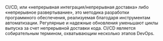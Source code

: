 CI/CD, или «непрерывная интеграция/непрерывная доставка» либо «непрерывное развертывание», 
это методика разработки программного обеспечения, реализуемая благодаря инструментам автоматизации. 
Регулярные и надежные обновления уменьшают циклы выпуска за счет непрерывной доставки кода. 
CI/CD является собирательным термином, охватывающим несколько этапов DevOps.